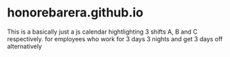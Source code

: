 # honorebarera.github.io
This is a basically just a js calendar hightlighting 3 shifts  A, B and C respectively. for employees who work for 3 days 3 nights and get 3 days off alternatively  
